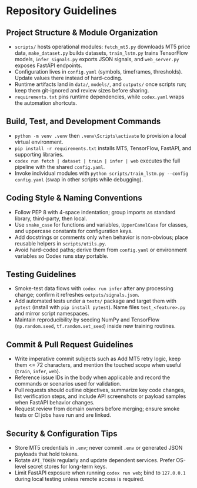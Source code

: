 ﻿# Repository Guidelines

## Project Structure & Module Organization
- `scripts/` hosts operational modules: `fetch_mt5.py` downloads MT5 price data, `make_dataset.py` builds datasets, `train_lstm.py` trains TensorFlow models, `infer_signals.py` exports JSON signals, and `web_server.py` exposes FastAPI endpoints.
- Configuration lives in `config.yaml` (symbols, timeframes, thresholds). Update values there instead of hard-coding.
- Runtime artifacts land in `data/`, `models/`, and `outputs/` once scripts run; keep them git-ignored and review sizes before sharing.
- `requirements.txt` pins runtime dependencies, while `codex.yaml` wraps the automation shortcuts.

## Build, Test, and Development Commands
- `python -m venv .venv` then `.venv\Scripts\activate` to provision a local virtual environment.
- `pip install -r requirements.txt` installs MT5, TensorFlow, FastAPI, and supporting libraries.
- `codex run fetch | dataset | train | infer | web` executes the full pipeline with the shared `config.yaml`.
- Invoke individual modules with `python scripts/train_lstm.py --config config.yaml` (swap in other scripts while debugging).

## Coding Style & Naming Conventions
- Follow PEP 8 with 4-space indentation; group imports as standard library, third-party, then local.
- Use `snake_case` for functions and variables, `UpperCamelCase` for classes, and uppercase constants for configuration keys.
- Add docstrings or comments only when behavior is non-obvious; place reusable helpers in `scripts/utils.py`.
- Avoid hard-coded paths; derive them from `config.yaml` or environment variables so Codex runs stay portable.

## Testing Guidelines
- Smoke-test data flows with `codex run infer` after any processing change; confirm it refreshes `outputs/signals.json`.
- Add automated tests under a `tests/` package and target them with `pytest` (install with `pip install pytest`). Name files `test_<feature>.py` and mirror script namespaces.
- Maintain reproducibility by seeding NumPy and TensorFlow (`np.random.seed`, `tf.random.set_seed`) inside new training routines.

## Commit & Pull Request Guidelines
- Write imperative commit subjects such as Add MT5 retry logic, keep them <= 72 characters, and mention the touched scope when useful (`train`, `infer`, `web`).
- Reference issue IDs in the body when applicable and record the commands or scenarios used for validation.
- Pull requests should outline objectives, summarize key code changes, list verification steps, and include API screenshots or payload samples when FastAPI behavior changes.
- Request review from domain owners before merging; ensure smoke tests or CI jobs have run and are linked.

## Security & Configuration Tips
- Store MT5 credentials in `.env`; never commit `.env` or generated JSON payloads that hold tokens.
- Rotate `API_TOKEN` regularly and update dependent services. Prefer OS-level secret stores for long-term keys.
- Limit FastAPI exposure when running `codex run web`; bind to `127.0.0.1` during local testing unless remote access is required.
